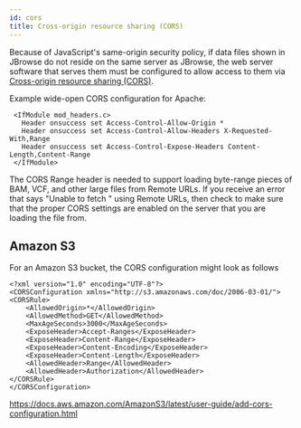 ```yaml
---
id: cors
title: Cross-origin resource sharing (CORS)
---
```



Because of JavaScript's same-origin security policy, if data files shown in JBrowse do not reside on the same server as JBrowse, the web server software that serves them must be configured to allow access to them via [Cross-origin resource sharing (CORS)](http://en.wikipedia.org/wiki/Cross-origin_resource_sharing).

Example wide-open CORS configuration for Apache:

```
 <IfModule mod_headers.c>
   Header onsuccess set Access-Control-Allow-Origin *
   Header onsuccess set Access-Control-Allow-Headers X-Requested-With,Range
   Header onsuccess set Access-Control-Expose-Headers Content-Length,Content-Range
 </IfModule>
```

The CORS Range header is needed to support loading byte-range pieces of BAM, VCF, and other large files from Remote URLs. If you receive an error that says "Unable to fetch <your file>" using Remote URLs, then check to make sure that the proper CORS settings are enabled on the server that you are loading the file from.


## Amazon S3

For an Amazon S3 bucket, the CORS configuration might look as follows

```
<?xml version="1.0" encoding="UTF-8"?>
<CORSConfiguration xmlns="http://s3.amazonaws.com/doc/2006-03-01/">
<CORSRule>
    <AllowedOrigin>*</AllowedOrigin>
    <AllowedMethod>GET</AllowedMethod>
    <MaxAgeSeconds>3000</MaxAgeSeconds>
    <ExposeHeader>Accept-Ranges</ExposeHeader>
    <ExposeHeader>Content-Range</ExposeHeader>
    <ExposeHeader>Content-Encoding</ExposeHeader>
    <ExposeHeader>Content-Length</ExposeHeader>
    <AllowedHeader>Range</AllowedHeader>
    <AllowedHeader>Authorization</AllowedHeader>
</CORSRule>
</CORSConfiguration>
```

https://docs.aws.amazon.com/AmazonS3/latest/user-guide/add-cors-configuration.html
